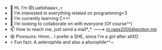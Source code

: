 - 👋 Hi, I’m @Luatishaaa>_<
- 👀 I’m interested in everything related on programming<3
- 🌱 I’m currently learning C++!
- 💞️ I’m looking to collaborate on with everyone (Of course^^)
- 📫 How to reach me, just send a mail*_* ---> m.raqs2000@proton.me
- 😄 Pronouns: Hmm... I prefer a SHE, since I'm a girl after allXD
- ⚡ Fun fact: A selenophile and also a ailurophile^^~

<!---
itzNicai/itzNicai is a ✨ special ✨ repository because its `README.md` (this file) appears on your GitHub profile.
You can click the Preview link to take a look at your changes.
--->
